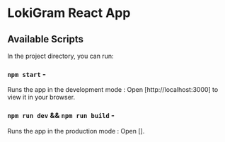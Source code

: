 # LokiGram React App

## Available Scripts

In the project directory, you can run:

### `npm start` -
Runs the app in the development mode : Open [http://localhost:3000] to view it in your browser.

### `npm run dev` && `npm run build` -
Runs the app in the production mode : Open [].